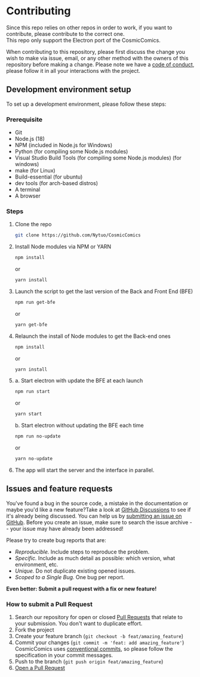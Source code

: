 # Contributing
Since this repo relies on other repos in order to work, if you want to contribute, please contribute to the correct one.   
This repo only support the Electron port of the CosmicComics.

When contributing to this repository, please first discuss the change you wish to make via issue, email, or any other method with the owners of this repository before making a change.
Please note we have a [code of conduct](CODE_OF_CONDUCT.md), please follow it in all your interactions with the project.

## Development environment setup

To set up a development environment, please follow these steps:

### Prerequisite

- Git
- Node.js (18)
- NPM (included in Node.js for Windows)
- Python (for compiling some Node.js modules)
- Visual Studio Build Tools (for compiling some Node.js modules) (for windows)
- make (for Linux)
- Build-essential (for ubuntu)
- dev tools (for arch-based distros)
- A terminal
- A browser

### Steps

1. Clone the repo

   ```sh
   git clone https://github.com/Nytuo/CosmicComics
   ```
2. Install Node modules via NPM or YARN
   ```sh
   npm install
   ```
   or 
   ```sh
   yarn install
   ```
3. Launch the script to get the last version of the Back and Front End (BFE)
   ```sh
   npm run get-bfe
   ```
   or 
   ```sh
   yarn get-bfe
   ```
4. Relaunch the install of Node modules to get the Back-end ones
   ```sh
   npm install
   ```
   or 
   ```sh
   yarn install
   ```
5. a. Start electron with update the BFE at each launch
   ```sh
   npm run start
   ```
   or 
   ```sh
   yarn start
   ```
   b. Start electron without updating the BFE each time
   ```sh
   npm run no-update
   ```
   or 
   ```sh
   yarn no-update
   ```

6. The app will start the server and the interface in parallel.


## Issues and feature requests

You've found a bug in the source code, a mistake in the documentation or maybe you'd like a new feature?Take a look at [GitHub Discussions](https://github.com/Nytuo/CosmicComics/discussions) to see if it's already being discussed.  You can help us by [submitting an issue on GitHub](https://github.com/Nytuo/CosmicComicsNodeServer/issues). Before you create an issue, make sure to search the issue archive -- your issue may have already been addressed!

Please try to create bug reports that are:

- _Reproducible._ Include steps to reproduce the problem.
- _Specific._ Include as much detail as possible: which version, what environment, etc.
- _Unique._ Do not duplicate existing opened issues.
- _Scoped to a Single Bug._ One bug per report.

**Even better: Submit a pull request with a fix or new feature!**

### How to submit a Pull Request

1. Search our repository for open or closed
   [Pull Requests](https://github.com/Nytuo/CosmicComicsNodeServer/pulls)
   that relate to your submission. You don't want to duplicate effort.
2. Fork the project
3. Create your feature branch (`git checkout -b feat/amazing_feature`)
4. Commit your changes (`git commit -m 'feat: add amazing_feature'`) CosmicComics uses [conventional commits](https://www.conventionalcommits.org), so please follow the specification in your commit messages.
5. Push to the branch (`git push origin feat/amazing_feature`)
6. [Open a Pull Request](https://github.com/Nytuo/CosmicComicsNodeServer/compare?expand=1)
